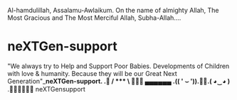 Al-hamdulillah, Assalamu-Awlaikum.
On the name of almighty Allah, The Most Gracious and The Most Merciful Allah, Subha-Allah....
# neXTGen-support
"We always try to Help and Support Poor Babies. Developments of Children with love & humanity. Because they will be our Great Next Generation"___neXTGen-support.
.🌹 / *** \ 🌹🌹🌹 __▄▄▄▄▄▄__
.(( ' ⌣ ')).🌹🌹.( ◕‿◕ )__
.🌹🌹🌹🌹🌹🌹 neXTGensupport





